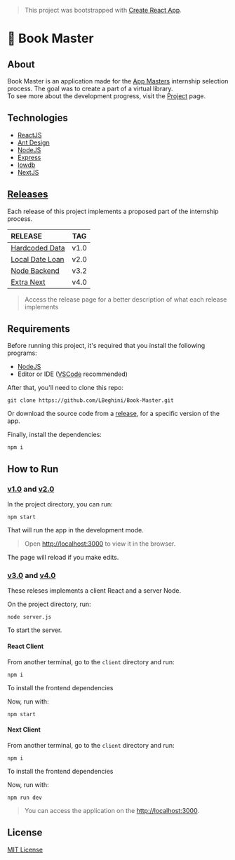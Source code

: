 >This project was bootstrapped with [Create React App](https://github.com/facebook/create-react-app).

# :book: Book Master
## About

Book Master is an application made for the [App Masters](https://appmasters.io/pt/) internship selection process. The goal was to create a part of a virtual library.  
To see more about the development progress, visit the [Project](https://github.com/LBeghini/Book-Master/projects/1) page. 

## Technologies

- [ReactJS](https://reactjs.org)
- [Ant Design](https://ant.design)
- [NodeJS](https://nodejs.org/en/)
- [Express](http://expressjs.com)
- [lowdb](https://github.com/typicode/lowdb)
- [NextJS](https://nextjs.org)

## [Releases](https://github.com/LBeghini/Book-Master/releases)

Each release of this project implements a proposed part of the internship process.


|                                        RELEASE                               |      TAG     |
| :------------                                                                | :---------:  |
| [Hardcoded Data](https://github.com/LBeghini/Book-Master/releases/tag/v1.0)  |      v1.0    |
| [Local Date Loan](https://github.com/LBeghini/Book-Master/releases/tag/v2.0) |      v2.0    |
| [Node Backend](https://github.com/LBeghini/Book-Master/releases/tag/v3.0)    |      v3.2    |
| [Extra Next](https://github.com/LBeghini/Book-Master/releases/tag/v4.0)      |      v4.0    |

> Access the release page for a better description of what each release implements 


## Requirements

Before running this project, it's required that you install the following programs:
- [NodeJS](https://nodejs.org/en/)
- Editor or IDE ([VSCode](https://code.visualstudio.com) recommended)

After that, you'll need to clone this repo:
```
git clone https://github.com/LBeghini/Book-Master.git
```

Or download the source code from a [release](https://github.com/LBeghini/Book-Master/releases), for a specific version of the app.
  
Finally, install the dependencies:
```
npm i
```

## How to Run

### [v1.0](https://github.com/LBeghini/Book-Master/releases/tag/v1.0) and [v2.0](https://github.com/LBeghini/Book-Master/releases/tag/v2.0)

In the project directory, you can run:
```
npm start
```

That will run the app in the development mode.  

>Open [http://localhost:3000](http://localhost:3000) to view it in the browser.

The page will reload if you make edits.  

### [v3.0](https://github.com/LBeghini/Book-Master/releases/tag/v3.0) and [v4.0](https://github.com/LBeghini/Book-Master/releases/tag/v4.0)

These releses implements a client React and a server Node.

On the project directory, run:
```
node server.js
```
To start the server.

#### React Client

From another terminal, go to the `client` directory and run:
```
npm i
```
To install the frontend dependencies

Now, run with:
```
npm start
```

#### Next Client

From another terminal, go to the `client` directory and run:
```
npm i
```
To install the frontend dependencies

Now, run with:
```
npm run dev
```
>You can access the application on the [http://localhost:3000](http://localhost:3000).

## License

[MIT License](https://github.com/LBeghini/Book-Master/blob/master/LICENSE)

